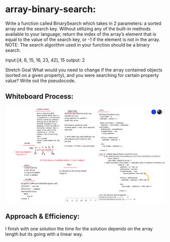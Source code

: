 
# array-binary-search:
Write a function called BinarySearch which takes in 2 parameters: a sorted array and the search key. Without utilizing any of the built-in methods available to your language, return the index of the array’s element that is equal to the value of the search key, or -1 if the element is not in the array.
NOTE: The search algorithm used in your function should be a binary search.

input:[4, 8, 15, 16, 23, 42], 15 output: 2

Stretch Goal
What would you need to change if the array contained objects (sorted on a given property), and you were searching for certain property value? Write out the pseudocode.

## Whiteboard Process:
![array-binary-search](./array-binary-search.png)

## Approach & Efficiency:
I finish with one solution the time for the solution depends on the array length but its going with a linear way.